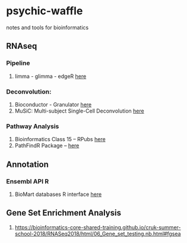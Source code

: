 # psychic-waffle
notes and tools for bioinformatics

## RNAseq

### Pipeline
1. limma - glimma - edgeR [here](https://bioconductor.org/packages/release/workflows/vignettes/RNAseq123/inst/doc/limmaWorkflow.html)

### Deconvolution:

1. Bioconductor - Granulator [here](https://www.bioconductor.org/packages/release/bioc/html/granulator.html)
2. MuSiC: Multi-subject Single-Cell Deconvolution [here](https://xuranw.github.io/MuSiC/articles/MuSiC.html)

### Pathway Analysis

1. Bioinformatics Class 15 – RPubs [here](https://rpubs.com/barryus/class15)
2. PathFindR Package – [here](https://cran.r-project.org/web/packages/pathfindR/vignettes/intro_vignette.html)

## Annotation

### Ensembl API R
1. BioMart databases R interface [here](https://bioconductor.org/packages/release/bioc/html/biomaRt.html)

## Gene Set Enrichment Analysis

1. https://bioinformatics-core-shared-training.github.io/cruk-summer-school-2018/RNASeq2018/html/06_Gene_set_testing.nb.html#fgsea
